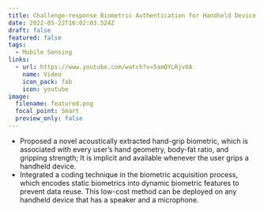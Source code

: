 ```yaml
---
title: Challenge-response Biometric Authentication for Handheld Device
date: 2022-05-22T16:02:03.524Z
draft: false
featured: false
tags:
  - Mobile Sensing
links:
  - url: https://www.youtube.com/watch?v=5amQYLRjvUA
    name: Video
    icon_pack: fab
    icon: youtube
image:
  filename: featured.png
  focal_point: Smart
  preview_only: false
---
```

* Proposed a novel acoustically extracted hand-grip biometric, which is associated with every user’s hand geometry, body-fat ratio, and gripping strength; It is implicit and available whenever the user grips a handheld device.
* Integrated a coding technique in the biometric acquisition process, which encodes static biometrics into dynamic biometric features to prevent data reuse. This low-cost method can be deployed on any handheld device that has a speaker and a microphone.